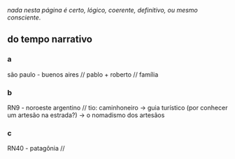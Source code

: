 _nada nesta página é certo, lógico, coerente, definitivo, ou mesmo consciente_.

## do tempo narrativo

### a
são paulo - buenos aires
   // pablo + roberto
   // família

### b
RN9 - noroeste argentino
   // tio: caminhoneiro → guia turístico (por conhecer um artesão na estrada?) → o nomadismo dos artesãos

### c
RN40 - patagônia
   // 

